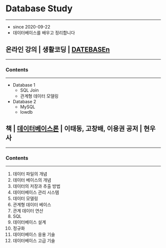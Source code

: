 # Database Study

---

- since 2020-09-22
- 데이터베이스를 배우고 정리합니다

## 온라인 강의 | 생활코딩 | [DATEBASEn](https://opentutorials.org/course/3160)

---

### Contents

---


- Database 1
  - SQL Join
  - 관계형 데이터 모델링
- Database 2
  - MySQL
  - lowdb

## 책 | [데이터베이스론](http://www.yes24.com/Product/Goods/4810823?OzSrank=1) | 이태동, 고창배, 이용권 공저 | 현우사

---

### Contents

---

1. 데이터 파일의 개념
2. 데이터 베이스의 개념
3. 데이터의 저장과 추출 방법
4. 데이터베이스 관리 시스템
5. 데이터 모델링
6. 관계형 데이터 베이스
7. 관계 데이터 연산
8. SQL
9. 데이터베이스 설계
10. 정규화
11. 데이터베이스 응용 기술
12. 데이터베이스 고급 기술
